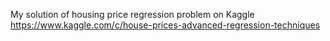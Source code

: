 My solution of housing price regression problem on Kaggle https://www.kaggle.com/c/house-prices-advanced-regression-techniques
